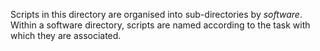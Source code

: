 Scripts in this directory are organised into sub-directories by *software*. Within a software directory, scripts are named according to the task with which they are associated.
